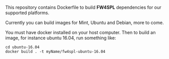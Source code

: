 This repository contains Dockerfile to build **FW4SPL** dependencies for our supported platforms.

Currently you can build images for Mint, Ubuntu and Debian, more to come.

You must have docker installed on your host computer. Then to build an image, for instance ubuntu 16.04, run something like:
```
cd ubuntu-16.04
docker build . -t myName/fw4spl-ubuntu-16.04
```
